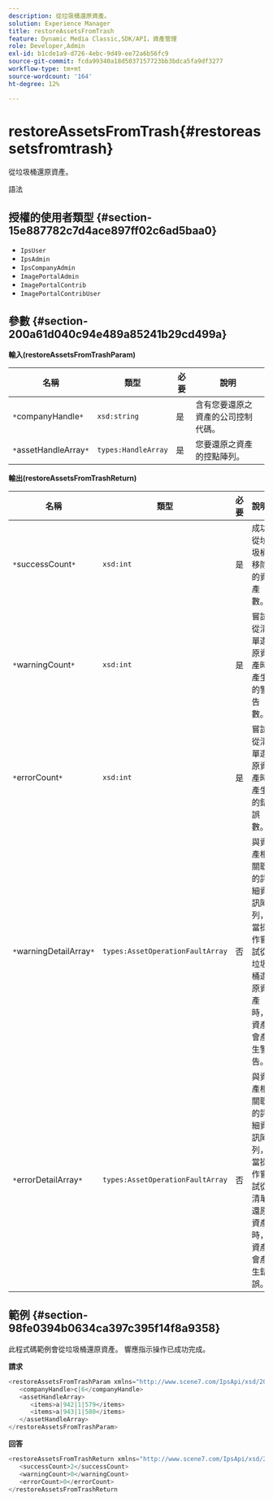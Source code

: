 ```yaml
---
description: 從垃圾桶還原資產。
solution: Experience Manager
title: restoreAssetsFromTrash
feature: Dynamic Media Classic,SDK/API，資產管理
role: Developer,Admin
exl-id: b1cde1a9-d726-4ebc-9d49-ee72a6b56fc9
source-git-commit: fcda99340a18d5037157723bb3bdca5fa9df3277
workflow-type: tm+mt
source-wordcount: '164'
ht-degree: 12%

---
```


# restoreAssetsFromTrash{#restoreassetsfromtrash}

從垃圾桶還原資產。

語法

## 授權的使用者類型 {#section-15e887782c7d4ace897ff02c6ad5baa0}

* `IpsUser`
* `IpsAdmin`
* `IpsCompanyAdmin`
* `ImagePortalAdmin`
* `ImagePortalContrib`
* `ImagePortalContribUser`

## 參數 {#section-200a61d040c94e489a85241b29cd499a}

**輸入(restoreAssetsFromTrashParam)**

| 名稱 | 類型 | 必要 | 說明 |
|---|---|---|---|
| `*`companyHandle`*` | `xsd:string` | 是 | 含有您要還原之資產的公司控制代碼。 |
| `*`assetHandleArray`*` | `types:HandleArray` | 是 | 您要還原之資產的控點陣列。 |

**輸出(restoreAssetsFromTrashReturn)**

| 名稱 | 類型 | 必要 | 說明 |
|---|---|---|---|
| `*`successCount`*` | `xsd:int` | 是 | 成功從垃圾桶移除的資產數。 |
| `*`warningCount`*` | `xsd:int` | 是 | 嘗試從清單還原資產時產生的警告數。 |
| `*`errorCount`*` | `xsd:int` | 是 | 嘗試從清單還原資產時產生的錯誤數。 |
| `*`warningDetailArray`*` | `types:AssetOperationFaultArray` | 否 | 與資產相關聯的詳細資訊陣列，當操作嘗試從垃圾桶還原資產時，資產會產生警告。 |
| `*`errorDetailArray`*` | `types:AssetOperationFaultArray` | 否 | 與資產相關聯的詳細資訊陣列，當操作嘗試從清單還原資產時，資產會產生錯誤。 |

## 範例 {#section-98fe0394b0634ca397c395f14f8a9358}

此程式碼範例會從垃圾桶還原資產。 響應指示操作已成功完成。

**請求**

```java
<restoreAssetsFromTrashParam xmlns="http://www.scene7.com/IpsApi/xsd/2008-01-15">
   <companyHandle>c|6</companyHandle>
   <assetHandleArray>
      <items>a|942|1|579</items>
      <items>a|943|1|580</items>
   </assetHandleArray>
</restoreAssetsFromTrashParam>
```

**回答**

```java
<restoreAssetsFromTrashReturn xmlns="http://www.scene7.com/IpsApi/xsd/2008-01-15">
   <successCount>2</successCount>
   <warningCount>0</warningCount>
   <errorCount>0</errorCount>
</restoreAssetsFromTrashReturn
```
